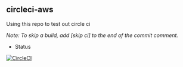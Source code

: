 ## circleci-aws

Using this repo to test out circle ci

_Note: To skip a build, add [skip ci] to the end of the commit comment._

- Status

[![CircleCI](https://circleci.com/gh/alykes/circleci/tree/circleci-project-setup.svg?style=shield)](https://circleci.com/gh/alykes/circleci/tree/circleci-project-setup)

